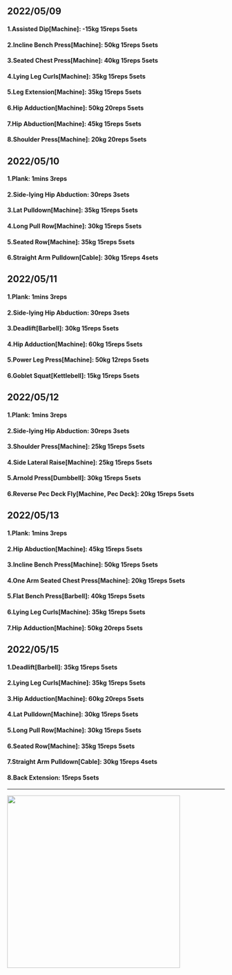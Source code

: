 ## 2022/05/09
#### 1.Assisted Dip\[Machine\]: -15kg 15reps 5sets
#### 2.Incline Bench Press\[Machine\]: 50kg 15reps 5sets
#### 3.Seated Chest Press\[Machine\]: 40kg 15reps 5sets
#### 4.Lying Leg Curls\[Machine\]: 35kg 15reps 5sets
#### 5.Leg Extension\[Machine]: 35kg 15reps 5sets
#### 6.Hip Adduction\[Machine\]: 50kg 20reps 5sets
#### 7.Hip Abduction\[Machine\]: 45kg 15reps 5sets
#### 8.Shoulder Press\[Machine\]: 20kg 20reps 5sets

## 2022/05/10
#### 1.Plank: 1mins 3reps
#### 2.Side-lying Hip Abduction: 30reps 3sets
#### 3.Lat Pulldown\[Machine\]: 35kg 15reps 5sets
#### 4.Long Pull Row\[Machine]: 30kg 15reps 5sets
#### 5.Seated Row\[Machine\]: 35kg 15reps 5sets
#### 6.Straight Arm Pulldown\[Cable\]: 30kg 15reps 4sets

## 2022/05/11
#### 1.Plank: 1mins 3reps
#### 2.Side-lying Hip Abduction: 30reps 3sets
#### 3.Deadlift\[Barbell\]: 30kg 15reps 5sets
#### 4.Hip Adduction\[Machine\]: 60kg 15reps 5sets
#### 5.Power Leg Press\[Machine\]: 50kg 12reps 5sets
#### 6.Goblet Squat\[Kettlebell\]: 15kg 15reps 5sets

## 2022/05/12
#### 1.Plank: 1mins 3reps
#### 2.Side-lying Hip Abduction: 30reps 3sets
#### 3.Shoulder Press\[Machine\]: 25kg 15reps 5sets
#### 4.Side Lateral Raise\[Machine\]: 25kg 15reps 5sets
#### 5.Arnold Press\[Dumbbell\]: 30kg 15reps 5sets
#### 6.Reverse Pec Deck Fly\[Machine, Pec Deck\]: 20kg 15reps 5sets

## 2022/05/13
#### 1.Plank: 1mins 3reps
#### 2.Hip Abduction\[Machine\]: 45kg 15reps 5sets
#### 3.Incline Bench Press\[Machine\]: 50kg 15reps 5sets
#### 4.One Arm Seated Chest Press\[Machine\]: 20kg 15reps 5sets
#### 5.Flat Bench Press\[Barbell\]: 40kg 15reps 5sets
#### 6.Lying Leg Curls\[Machine\]: 35kg 15reps 5sets
#### 7.Hip Adduction\[Machine\]: 50kg 20reps 5sets

## 2022/05/15
#### 1.Deadlift\[Barbell\]: 35kg 15reps 5sets
#### 2.Lying Leg Curls\[Machine\]: 35kg 15reps 5sets
#### 3.Hip Adduction\[Machine\]: 60kg 20reps 5sets
#### 4.Lat Pulldown\[Machine\]: 30kg 15reps 5sets
#### 5.Long Pull Row\[Machine]: 30kg 15reps 5sets
#### 6.Seated Row\[Machine\]: 35kg 15reps 5sets
#### 7.Straight Arm Pulldown\[Cable\]: 30kg 15reps 4sets
#### 8.Back Extension: 15reps 5sets

---

<img src='./_resources/__037.png' width='400px' />
